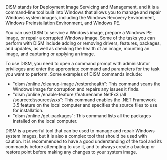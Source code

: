 DISM stands for Deployment Image Servicing and Management, and it is a command-line tool built into Windows that allows you to manage and repair Windows system images, including the Windows Recovery Environment, Windows Preinstallation Environment, and Windows PE.

You can use DISM to service a Windows image, prepare a Windows PE image, or repair a corrupted Windows image. Some of the tasks you can perform with DISM include adding or removing drivers, features, packages, and updates, as well as checking the health of an image, mounting an image, and capturing or applying an image.

To use DISM, you need to open a command prompt with administrator privileges and enter the appropriate command and parameters for the task you want to perform. Some examples of DISM commands include:

- "dism /online /cleanup-image /restorehealth": This command scans the Windows image for corruption and repairs any issues it finds.  
- "dism /online /enable-feature /featurename:NetFx3 /all /source:d:\sources\sxs": This command enables the .NET Framework 3.5 feature on the local computer and specifies the source files to use for installation.  
- "dism /online /get-packages": This command lists all the packages installed on the local computer.  

DISM is a powerful tool that can be used to manage and repair Windows system images, but it is also a complex tool that should be used with caution. It is recommended to have a good understanding of the tool and its commands before attempting to use it, and to always create a backup or restore point before making any changes to your system image.